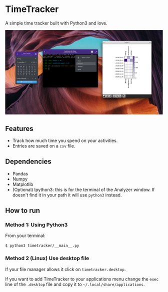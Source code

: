 # TimeTracker

A simple time tracker built with Python3 and love.

![image of the application window](img/main_window.png)


## Features

+ Track how much time you spend on your activities.
+ Entries are saved on a `csv` file.

## Dependencies

+ Pandas
+ Numpy
+ Matplotlib
+ (Optional) Ipython3: this is for the terminal of the Analyzer window. If doesn't find it in your path it will use `python3` instead.

## How to run

### Method 1: Using Python3

From your terminal:

`$ python3 timetracker/__main__.py`

### Method 2 (Linux) Use desktop file

If your file manager allows it click on `timetracker.desktop`.

If you want to add TimeTracker to your applications menu change the `exec` line of the `.desktop` file and copy it to `~/.local/share/applications`.

